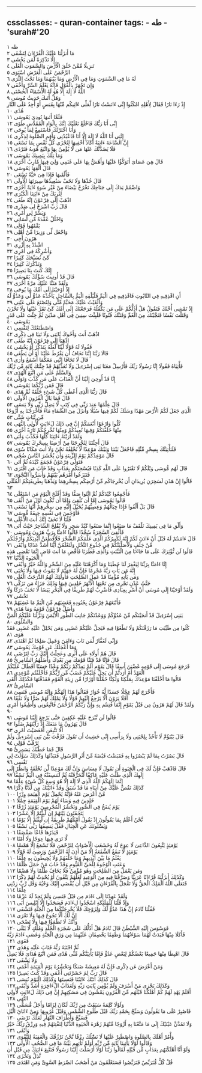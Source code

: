 
---
cssclasses:
    - quran-container
tags:
    - طه
    - 'surah#'20
---

طه  ١<br>
مَا أَنزَلْنَا عَلَيْكَ الْقُرْءَانَ لِتَشْقَى  ٢<br>
إِلَّا تَذْكِرَةً لِّمَن يَخْشَى  ٣<br>
تَنزِيلًا مِّمَّنْ خَلَقَ الْأَرْضَ وَالسَّمَوَتِ الْعُلَى  ٤<br>
الرَّحْمَنُ عَلَى الْعَرْشِ اسْتَوَى  ٥<br>
لَهُ مَا فِى السَّمَوَتِ وَمَا فِى الْأَرْضِ وَمَا بَيْنَهُمَا وَمَا تَحْتَ الثَّرَى  ٦<br>
وَإِن تَجْهَرْ بِالْقَوْلِ فَإِنَّهُ يَعْلَمُ السِّرَّ وَأَخْفَى  ٧<br>
اللَّهُ لَا إِلَهَ إِلَّا هُوَ لَهُ الْأَسْمَاءُ الْحُسْنَى  ٨<br>
وَهَلْ أَتَىكَ حَدِيثُ مُوسَى  ٩<br>
إِذْ رَءَا نَارًا فَقَالَ لِأَهْلِهِ امْكُثُوا إِنِّى ءَانَسْتُ نَارًا لَّعَلِّى ءَاتِيكُم مِّنْهَا بِقَبَسٍ أَوْ أَجِدُ عَلَى النَّارِ هُدًى  ١۰<br>
فَلَمَّا أَتَىهَا نُودِىَ يَمُوسَى  ١١<br>
إِنِّى أَنَا رَبُّكَ فَاخْلَعْ نَعْلَيْكَ إِنَّكَ بِالْوَادِ الْمُقَدَّسِ طُوًى  ١٢<br>
وَأَنَا اخْتَرْتُكَ فَاسْتَمِعْ لِمَا يُوحَى  ١٣<br>
إِنَّنِى أَنَا اللَّهُ لَا إِلَهَ إِلَّا أَنَا فَاعْبُدْنِى وَأَقِمِ الصَّلَوةَ لِذِكْرِى  ١٤<br>
إِنَّ السَّاعَةَ ءَاتِيَةٌ أَكَادُ أُخْفِيهَا لِتُجْزَى كُلُّ نَفْسٍ بِمَا تَسْعَى  ١٥<br>
فَلَا يَصُدَّنَّكَ عَنْهَا مَن لَّا يُؤْمِنُ بِهَا وَاتَّبَعَ هَوَىهُ فَتَرْدَى  ١٦<br>
وَمَا تِلْكَ بِيَمِينِكَ يَمُوسَى  ١٧<br>
قَالَ هِىَ عَصَاىَ أَتَوَكَّؤُا عَلَيْهَا وَأَهُشُّ بِهَا عَلَى غَنَمِى وَلِىَ فِيهَا مََٔارِبُ أُخْرَى  ١٨<br>
قَالَ أَلْقِهَا يَمُوسَى  ١٩<br>
فَأَلْقَىهَا فَإِذَا هِىَ حَيَّةٌ تَسْعَى  ٢۰<br>
قَالَ خُذْهَا وَلَا تَخَفْ سَنُعِيدُهَا سِيرَتَهَا الْأُولَى  ٢١<br>
وَاضْمُمْ يَدَكَ إِلَى جَنَاحِكَ تَخْرُجْ بَيْضَاءَ مِنْ غَيْرِ سُوءٍ ءَايَةً أُخْرَى  ٢٢<br>
لِنُرِيَكَ مِنْ ءَايَتِنَا الْكُبْرَى  ٢٣<br>
اذْهَبْ إِلَى فِرْعَوْنَ إِنَّهُ طَغَى  ٢٤<br>
قَالَ رَبِّ اشْرَحْ لِى صَدْرِى  ٢٥<br>
وَيَسِّرْ لِى أَمْرِى  ٢٦<br>
وَاحْلُلْ عُقْدَةً مِّن لِّسَانِى  ٢٧<br>
يَفْقَهُوا قَوْلِى  ٢٨<br>
وَاجْعَل لِّى وَزِيرًا مِّنْ أَهْلِى  ٢٩<br>
هَرُونَ أَخِى  ٣۰<br>
اشْدُدْ بِهِ أَزْرِى  ٣١<br>
وَأَشْرِكْهُ فِى أَمْرِى  ٣٢<br>
كَىْ نُسَبِّحَكَ كَثِيرًا  ٣٣<br>
وَنَذْكُرَكَ كَثِيرًا  ٣٤<br>
إِنَّكَ كُنتَ بِنَا بَصِيرًا  ٣٥<br>
قَالَ قَدْ أُوتِيتَ سُؤْلَكَ يَمُوسَى  ٣٦<br>
وَلَقَدْ مَنَنَّا عَلَيْكَ مَرَّةً أُخْرَى  ٣٧<br>
إِذْ أَوْحَيْنَا إِلَى أُمِّكَ مَا يُوحَى  ٣٨<br>
أَنِ اقْذِفِيهِ فِى التَّابُوتِ فَاقْذِفِيهِ فِى الْيَمِّ فَلْيُلْقِهِ الْيَمُّ بِالسَّاحِلِ يَأْخُذْهُ عَدُوٌّ لِّى وَعَدُوٌّ لَّهُ وَأَلْقَيْتُ عَلَيْكَ مَحَبَّةً مِّنِّى وَلِتُصْنَعَ عَلَى عَيْنِى  ٣٩<br>
إِذْ تَمْشِى أُخْتُكَ فَتَقُولُ هَلْ أَدُلُّكُمْ عَلَى مَن يَكْفُلُهُ فَرَجَعْنَكَ إِلَى أُمِّكَ كَىْ تَقَرَّ عَيْنُهَا وَلَا تَحْزَنَ وَقَتَلْتَ نَفْسًا فَنَجَّيْنَكَ مِنَ الْغَمِّ وَفَتَنَّكَ فُتُونًا فَلَبِثْتَ سِنِينَ فِى أَهْلِ مَدْيَنَ ثُمَّ جِئْتَ عَلَى قَدَرٍ يَمُوسَى  ٤۰<br>
وَاصْطَنَعْتُكَ لِنَفْسِى  ٤١<br>
اذْهَبْ أَنتَ وَأَخُوكَ بَِٔايَتِى وَلَا تَنِيَا فِى ذِكْرِى  ٤٢<br>
اذْهَبَا إِلَى فِرْعَوْنَ إِنَّهُ طَغَى  ٤٣<br>
فَقُولَا لَهُ قَوْلًا لَّيِّنًا لَّعَلَّهُ يَتَذَكَّرُ أَوْ يَخْشَى  ٤٤<br>
قَالَا رَبَّنَا إِنَّنَا نَخَافُ أَن يَفْرُطَ عَلَيْنَا أَوْ أَن يَطْغَى  ٤٥<br>
قَالَ لَا تَخَافَا إِنَّنِى مَعَكُمَا أَسْمَعُ وَأَرَى  ٤٦<br>
فَأْتِيَاهُ فَقُولَا إِنَّا رَسُولَا رَبِّكَ فَأَرْسِلْ مَعَنَا بَنِى إِسْرَءِيلَ وَلَا تُعَذِّبْهُمْ قَدْ جِئْنَكَ بَِٔايَةٍ مِّن رَّبِّكَ وَالسَّلَمُ عَلَى مَنِ اتَّبَعَ الْهُدَى  ٤٧<br>
إِنَّا قَدْ أُوحِىَ إِلَيْنَا أَنَّ الْعَذَابَ عَلَى مَن كَذَّبَ وَتَوَلَّى  ٤٨<br>
قَالَ فَمَن رَّبُّكُمَا يَمُوسَى  ٤٩<br>
قَالَ رَبُّنَا الَّذِى أَعْطَى كُلَّ شَىْءٍ خَلْقَهُ ثُمَّ هَدَى  ٥۰<br>
قَالَ فَمَا بَالُ الْقُرُونِ الْأُولَى  ٥١<br>
قَالَ عِلْمُهَا عِندَ رَبِّى فِى كِتَبٍ لَّا يَضِلُّ رَبِّى وَلَا يَنسَى  ٥٢<br>
الَّذِى جَعَلَ لَكُمُ الْأَرْضَ مَهْدًا وَسَلَكَ لَكُمْ فِيهَا سُبُلًا وَأَنزَلَ مِنَ السَّمَاءِ مَاءً فَأَخْرَجْنَا بِهِ أَزْوَجًا مِّن نَّبَاتٍ شَتَّى  ٥٣<br>
كُلُوا وَارْعَوْا أَنْعَمَكُمْ إِنَّ فِى ذَلِكَ لَءَايَتٍ لِّأُولِى النُّهَى  ٥٤<br>
مِنْهَا خَلَقْنَكُمْ وَفِيهَا نُعِيدُكُمْ وَمِنْهَا نُخْرِجُكُمْ تَارَةً أُخْرَى  ٥٥<br>
وَلَقَدْ أَرَيْنَهُ ءَايَتِنَا كُلَّهَا فَكَذَّبَ وَأَبَى  ٥٦<br>
قَالَ أَجِئْتَنَا لِتُخْرِجَنَا مِنْ أَرْضِنَا بِسِحْرِكَ يَمُوسَى  ٥٧<br>
فَلَنَأْتِيَنَّكَ بِسِحْرٍ مِّثْلِهِ فَاجْعَلْ بَيْنَنَا وَبَيْنَكَ مَوْعِدًا لَّا نُخْلِفُهُ نَحْنُ وَلَا أَنتَ مَكَانًا سُوًى  ٥٨<br>
قَالَ مَوْعِدُكُمْ يَوْمُ الزِّينَةِ وَأَن يُحْشَرَ النَّاسُ ضُحًى  ٥٩<br>
فَتَوَلَّى فِرْعَوْنُ فَجَمَعَ كَيْدَهُ ثُمَّ أَتَى  ٦۰<br>
قَالَ لَهُم مُّوسَى وَيْلَكُمْ لَا تَفْتَرُوا عَلَى اللَّهِ كَذِبًا فَيُسْحِتَكُم بِعَذَابٍ وَقَدْ خَابَ مَنِ افْتَرَى  ٦١<br>
فَتَنَزَعُوا أَمْرَهُم بَيْنَهُمْ وَأَسَرُّوا النَّجْوَى  ٦٢<br>
قَالُوا إِنْ هَذَنِ لَسَحِرَنِ يُرِيدَانِ أَن يُخْرِجَاكُم مِّنْ أَرْضِكُم بِسِحْرِهِمَا وَيَذْهَبَا بِطَرِيقَتِكُمُ الْمُثْلَى  ٦٣<br>
فَأَجْمِعُوا كَيْدَكُمْ ثُمَّ ائْتُوا صَفًّا وَقَدْ أَفْلَحَ الْيَوْمَ مَنِ اسْتَعْلَى  ٦٤<br>
قَالُوا يَمُوسَى إِمَّا أَن تُلْقِىَ وَإِمَّا أَن نَّكُونَ أَوَّلَ مَنْ أَلْقَى  ٦٥<br>
قَالَ بَلْ أَلْقُوا فَإِذَا حِبَالُهُمْ وَعِصِيُّهُمْ يُخَيَّلُ إِلَيْهِ مِن سِحْرِهِمْ أَنَّهَا تَسْعَى  ٦٦<br>
فَأَوْجَسَ فِى نَفْسِهِ خِيفَةً مُّوسَى  ٦٧<br>
قُلْنَا لَا تَخَفْ إِنَّكَ أَنتَ الْأَعْلَى  ٦٨<br>
وَأَلْقِ مَا فِى يَمِينِكَ تَلْقَفْ مَا صَنَعُوا إِنَّمَا صَنَعُوا كَيْدُ سَحِرٍ وَلَا يُفْلِحُ السَّاحِرُ حَيْثُ أَتَى  ٦٩<br>
فَأُلْقِىَ السَّحَرَةُ سُجَّدًا قَالُوا ءَامَنَّا بِرَبِّ هَرُونَ وَمُوسَى  ٧۰<br>
قَالَ ءَامَنتُمْ لَهُ قَبْلَ أَنْ ءَاذَنَ لَكُمْ إِنَّهُ لَكَبِيرُكُمُ الَّذِى عَلَّمَكُمُ السِّحْرَ فَلَأُقَطِّعَنَّ أَيْدِيَكُمْ وَأَرْجُلَكُم مِّنْ خِلَفٍ وَلَأُصَلِّبَنَّكُمْ فِى جُذُوعِ النَّخْلِ وَلَتَعْلَمُنَّ أَيُّنَا أَشَدُّ عَذَابًا وَأَبْقَى  ٧١<br>
قَالُوا لَن نُّؤْثِرَكَ عَلَى مَا جَاءَنَا مِنَ الْبَيِّنَتِ وَالَّذِى فَطَرَنَا فَاقْضِ مَا أَنتَ قَاضٍ إِنَّمَا تَقْضِى هَذِهِ الْحَيَوةَ الدُّنْيَا  ٧٢<br>
إِنَّا ءَامَنَّا بِرَبِّنَا لِيَغْفِرَ لَنَا خَطَيَنَا وَمَا أَكْرَهْتَنَا عَلَيْهِ مِنَ السِّحْرِ وَاللَّهُ خَيْرٌ وَأَبْقَى  ٧٣<br>
إِنَّهُ مَن يَأْتِ رَبَّهُ مُجْرِمًا فَإِنَّ لَهُ جَهَنَّمَ لَا يَمُوتُ فِيهَا وَلَا يَحْيَى  ٧٤<br>
وَمَن يَأْتِهِ مُؤْمِنًا قَدْ عَمِلَ الصَّلِحَتِ فَأُولَئِكَ لَهُمُ الدَّرَجَتُ الْعُلَى  ٧٥<br>
جَنَّتُ عَدْنٍ تَجْرِى مِن تَحْتِهَا الْأَنْهَرُ خَلِدِينَ فِيهَا وَذَلِكَ جَزَاءُ مَن تَزَكَّى  ٧٦<br>
وَلَقَدْ أَوْحَيْنَا إِلَى مُوسَى أَنْ أَسْرِ بِعِبَادِى فَاضْرِبْ لَهُمْ طَرِيقًا فِى الْبَحْرِ يَبَسًا لَّا تَخَفُ دَرَكًا وَلَا تَخْشَى  ٧٧<br>
فَأَتْبَعَهُمْ فِرْعَوْنُ بِجُنُودِهِ فَغَشِيَهُم مِّنَ الْيَمِّ مَا غَشِيَهُمْ  ٧٨<br>
وَأَضَلَّ فِرْعَوْنُ قَوْمَهُ وَمَا هَدَى  ٧٩<br>
يَبَنِى إِسْرَءِيلَ قَدْ أَنجَيْنَكُم مِّنْ عَدُوِّكُمْ وَوَعَدْنَكُمْ جَانِبَ الطُّورِ الْأَيْمَنَ وَنَزَّلْنَا عَلَيْكُمُ الْمَنَّ وَالسَّلْوَى  ٨۰<br>
كُلُوا مِن طَيِّبَتِ مَا رَزَقْنَكُمْ وَلَا تَطْغَوْا فِيهِ فَيَحِلَّ عَلَيْكُمْ غَضَبِى وَمَن يَحْلِلْ عَلَيْهِ غَضَبِى فَقَدْ هَوَى  ٨١<br>
وَإِنِّى لَغَفَّارٌ لِّمَن تَابَ وَءَامَنَ وَعَمِلَ صَلِحًا ثُمَّ اهْتَدَى  ٨٢<br>
وَمَا أَعْجَلَكَ عَن قَوْمِكَ يَمُوسَى  ٨٣<br>
قَالَ هُمْ أُولَاءِ عَلَى أَثَرِى وَعَجِلْتُ إِلَيْكَ رَبِّ لِتَرْضَى  ٨٤<br>
قَالَ فَإِنَّا قَدْ فَتَنَّا قَوْمَكَ مِن بَعْدِكَ وَأَضَلَّهُمُ السَّامِرِىُّ  ٨٥<br>
فَرَجَعَ مُوسَى إِلَى قَوْمِهِ غَضْبَنَ أَسِفًا قَالَ يَقَوْمِ أَلَمْ يَعِدْكُمْ رَبُّكُمْ وَعْدًا حَسَنًا أَفَطَالَ عَلَيْكُمُ الْعَهْدُ أَمْ أَرَدتُّمْ أَن يَحِلَّ عَلَيْكُمْ غَضَبٌ مِّن رَّبِّكُمْ فَأَخْلَفْتُم مَّوْعِدِى  ٨٦<br>
قَالُوا مَا أَخْلَفْنَا مَوْعِدَكَ بِمَلْكِنَا وَلَكِنَّا حُمِّلْنَا أَوْزَارًا مِّن زِينَةِ الْقَوْمِ فَقَذَفْنَهَا فَكَذَلِكَ أَلْقَى السَّامِرِىُّ  ٨٧<br>
فَأَخْرَجَ لَهُمْ عِجْلًا جَسَدًا لَّهُ خُوَارٌ فَقَالُوا هَذَا إِلَهُكُمْ وَإِلَهُ مُوسَى فَنَسِىَ  ٨٨<br>
أَفَلَا يَرَوْنَ أَلَّا يَرْجِعُ إِلَيْهِمْ قَوْلًا وَلَا يَمْلِكُ لَهُمْ ضَرًّا وَلَا نَفْعًا  ٨٩<br>
وَلَقَدْ قَالَ لَهُمْ هَرُونُ مِن قَبْلُ يَقَوْمِ إِنَّمَا فُتِنتُم بِهِ وَإِنَّ رَبَّكُمُ الرَّحْمَنُ فَاتَّبِعُونِى وَأَطِيعُوا أَمْرِى  ٩۰<br>
قَالُوا لَن نَّبْرَحَ عَلَيْهِ عَكِفِينَ حَتَّى يَرْجِعَ إِلَيْنَا مُوسَى  ٩١<br>
قَالَ يَهَرُونُ مَا مَنَعَكَ إِذْ رَأَيْتَهُمْ ضَلُّوا  ٩٢<br>
أَلَّا تَتَّبِعَنِ أَفَعَصَيْتَ أَمْرِى  ٩٣<br>
قَالَ يَبْنَؤُمَّ لَا تَأْخُذْ بِلِحْيَتِى وَلَا بِرَأْسِى إِنِّى خَشِيتُ أَن تَقُولَ فَرَّقْتَ بَيْنَ بَنِى إِسْرَءِيلَ وَلَمْ تَرْقُبْ قَوْلِى  ٩٤<br>
قَالَ فَمَا خَطْبُكَ يَسَمِرِىُّ  ٩٥<br>
قَالَ بَصُرْتُ بِمَا لَمْ يَبْصُرُوا بِهِ فَقَبَضْتُ قَبْضَةً مِّنْ أَثَرِ الرَّسُولِ فَنَبَذْتُهَا وَكَذَلِكَ سَوَّلَتْ لِى نَفْسِى  ٩٦<br>
قَالَ فَاذْهَبْ فَإِنَّ لَكَ فِى الْحَيَوةِ أَن تَقُولَ لَا مِسَاسَ وَإِنَّ لَكَ مَوْعِدًا لَّن تُخْلَفَهُ وَانظُرْ إِلَى إِلَهِكَ الَّذِى ظَلْتَ عَلَيْهِ عَاكِفًا لَّنُحَرِّقَنَّهُ ثُمَّ لَنَنسِفَنَّهُ فِى الْيَمِّ نَسْفًا  ٩٧<br>
إِنَّمَا إِلَهُكُمُ اللَّهُ الَّذِى لَا إِلَهَ إِلَّا هُوَ وَسِعَ كُلَّ شَىْءٍ عِلْمًا  ٩٨<br>
كَذَلِكَ نَقُصُّ عَلَيْكَ مِنْ أَنبَاءِ مَا قَدْ سَبَقَ وَقَدْ ءَاتَيْنَكَ مِن لَّدُنَّا ذِكْرًا  ٩٩<br>
مَّنْ أَعْرَضَ عَنْهُ فَإِنَّهُ يَحْمِلُ يَوْمَ الْقِيَمَةِ وِزْرًا  ١۰۰<br>
خَلِدِينَ فِيهِ وَسَاءَ لَهُمْ يَوْمَ الْقِيَمَةِ حِمْلًا  ١۰١<br>
يَوْمَ يُنفَخُ فِى الصُّورِ وَنَحْشُرُ الْمُجْرِمِينَ يَوْمَئِذٍ زُرْقًا  ١۰٢<br>
يَتَخَفَتُونَ بَيْنَهُمْ إِن لَّبِثْتُمْ إِلَّا عَشْرًا  ١۰٣<br>
نَّحْنُ أَعْلَمُ بِمَا يَقُولُونَ إِذْ يَقُولُ أَمْثَلُهُمْ طَرِيقَةً إِن لَّبِثْتُمْ إِلَّا يَوْمًا  ١۰٤<br>
وَيَسَْٔلُونَكَ عَنِ الْجِبَالِ فَقُلْ يَنسِفُهَا رَبِّى نَسْفًا  ١۰٥<br>
فَيَذَرُهَا قَاعًا صَفْصَفًا  ١۰٦<br>
لَّا تَرَى فِيهَا عِوَجًا وَلَا أَمْتًا  ١۰٧<br>
يَوْمَئِذٍ يَتَّبِعُونَ الدَّاعِىَ لَا عِوَجَ لَهُ وَخَشَعَتِ الْأَصْوَاتُ لِلرَّحْمَنِ فَلَا تَسْمَعُ إِلَّا هَمْسًا  ١۰٨<br>
يَوْمَئِذٍ لَّا تَنفَعُ الشَّفَعَةُ إِلَّا مَنْ أَذِنَ لَهُ الرَّحْمَنُ وَرَضِىَ لَهُ قَوْلًا  ١۰٩<br>
يَعْلَمُ مَا بَيْنَ أَيْدِيهِمْ وَمَا خَلْفَهُمْ وَلَا يُحِيطُونَ بِهِ عِلْمًا  ١١۰<br>
وَعَنَتِ الْوُجُوهُ لِلْحَىِّ الْقَيُّومِ وَقَدْ خَابَ مَنْ حَمَلَ ظُلْمًا  ١١١<br>
وَمَن يَعْمَلْ مِنَ الصَّلِحَتِ وَهُوَ مُؤْمِنٌ فَلَا يَخَافُ ظُلْمًا وَلَا هَضْمًا  ١١٢<br>
وَكَذَلِكَ أَنزَلْنَهُ قُرْءَانًا عَرَبِيًّا وَصَرَّفْنَا فِيهِ مِنَ الْوَعِيدِ لَعَلَّهُمْ يَتَّقُونَ أَوْ يُحْدِثُ لَهُمْ ذِكْرًا  ١١٣<br>
فَتَعَلَى اللَّهُ الْمَلِكُ الْحَقُّ وَلَا تَعْجَلْ بِالْقُرْءَانِ مِن قَبْلِ أَن يُقْضَى إِلَيْكَ وَحْيُهُ وَقُل رَّبِّ زِدْنِى عِلْمًا  ١١٤<br>
وَلَقَدْ عَهِدْنَا إِلَى ءَادَمَ مِن قَبْلُ فَنَسِىَ وَلَمْ نَجِدْ لَهُ عَزْمًا  ١١٥<br>
وَإِذْ قُلْنَا لِلْمَلَئِكَةِ اسْجُدُوا لِءَادَمَ فَسَجَدُوا إِلَّا إِبْلِيسَ أَبَى  ١١٦<br>
فَقُلْنَا ئََادَمُ إِنَّ هَذَا عَدُوٌّ لَّكَ وَلِزَوْجِكَ فَلَا يُخْرِجَنَّكُمَا مِنَ الْجَنَّةِ فَتَشْقَى  ١١٧<br>
إِنَّ لَكَ أَلَّا تَجُوعَ فِيهَا وَلَا تَعْرَى  ١١٨<br>
وَأَنَّكَ لَا تَظْمَؤُا فِيهَا وَلَا تَضْحَى  ١١٩<br>
فَوَسْوَسَ إِلَيْهِ الشَّيْطَنُ قَالَ ئََادَمُ هَلْ أَدُلُّكَ عَلَى شَجَرَةِ الْخُلْدِ وَمُلْكٍ لَّا يَبْلَى  ١٢۰<br>
فَأَكَلَا مِنْهَا فَبَدَتْ لَهُمَا سَوْءَتُهُمَا وَطَفِقَا يَخْصِفَانِ عَلَيْهِمَا مِن وَرَقِ الْجَنَّةِ وَعَصَى ءَادَمُ رَبَّهُ فَغَوَى  ١٢١<br>
ثُمَّ اجْتَبَهُ رَبُّهُ فَتَابَ عَلَيْهِ وَهَدَى  ١٢٢<br>
قَالَ اهْبِطَا مِنْهَا جَمِيعًا بَعْضُكُمْ لِبَعْضٍ عَدُوٌّ فَإِمَّا يَأْتِيَنَّكُم مِّنِّى هُدًى فَمَنِ اتَّبَعَ هُدَاىَ فَلَا يَضِلُّ وَلَا يَشْقَى  ١٢٣<br>
وَمَنْ أَعْرَضَ عَن ذِكْرِى فَإِنَّ لَهُ مَعِيشَةً ضَنكًا وَنَحْشُرُهُ يَوْمَ الْقِيَمَةِ أَعْمَى  ١٢٤<br>
قَالَ رَبِّ لِمَ حَشَرْتَنِى أَعْمَى وَقَدْ كُنتُ بَصِيرًا  ١٢٥<br>
قَالَ كَذَلِكَ أَتَتْكَ ءَايَتُنَا فَنَسِيتَهَا وَكَذَلِكَ الْيَوْمَ تُنسَى  ١٢٦<br>
وَكَذَلِكَ نَجْزِى مَنْ أَسْرَفَ وَلَمْ يُؤْمِن بَِٔايَتِ رَبِّهِ وَلَعَذَابُ الْءَاخِرَةِ أَشَدُّ وَأَبْقَى  ١٢٧<br>
أَفَلَمْ يَهْدِ لَهُمْ كَمْ أَهْلَكْنَا قَبْلَهُم مِّنَ الْقُرُونِ يَمْشُونَ فِى مَسَكِنِهِمْ إِنَّ فِى ذَلِكَ لَءَايَتٍ لِّأُولِى النُّهَى  ١٢٨<br>
وَلَوْلَا كَلِمَةٌ سَبَقَتْ مِن رَّبِّكَ لَكَانَ لِزَامًا وَأَجَلٌ مُّسَمًّى  ١٢٩<br>
فَاصْبِرْ عَلَى مَا يَقُولُونَ وَسَبِّحْ بِحَمْدِ رَبِّكَ قَبْلَ طُلُوعِ الشَّمْسِ وَقَبْلَ غُرُوبِهَا وَمِنْ ءَانَائِ الَّيْلِ فَسَبِّحْ وَأَطْرَافَ النَّهَارِ لَعَلَّكَ تَرْضَى  ١٣۰<br>
وَلَا تَمُدَّنَّ عَيْنَيْكَ إِلَى مَا مَتَّعْنَا بِهِ أَزْوَجًا مِّنْهُمْ زَهْرَةَ الْحَيَوةِ الدُّنْيَا لِنَفْتِنَهُمْ فِيهِ وَرِزْقُ رَبِّكَ خَيْرٌ وَأَبْقَى  ١٣١<br>
وَأْمُرْ أَهْلَكَ بِالصَّلَوةِ وَاصْطَبِرْ عَلَيْهَا لَا نَسَْٔلُكَ رِزْقًا نَّحْنُ نَرْزُقُكَ وَالْعَقِبَةُ لِلتَّقْوَى  ١٣٢<br>
وَقَالُوا لَوْلَا يَأْتِينَا بَِٔايَةٍ مِّن رَّبِّهِ أَوَلَمْ تَأْتِهِم بَيِّنَةُ مَا فِى الصُّحُفِ الْأُولَى  ١٣٣<br>
وَلَوْ أَنَّا أَهْلَكْنَهُم بِعَذَابٍ مِّن قَبْلِهِ لَقَالُوا رَبَّنَا لَوْلَا أَرْسَلْتَ إِلَيْنَا رَسُولًا فَنَتَّبِعَ ءَايَتِكَ مِن قَبْلِ أَن نَّذِلَّ وَنَخْزَى  ١٣٤<br>
قُلْ كُلٌّ مُّتَرَبِّصٌ فَتَرَبَّصُوا فَسَتَعْلَمُونَ مَنْ أَصْحَبُ الصِّرَطِ السَّوِىِّ وَمَنِ اهْتَدَى  ١٣٥<br>
